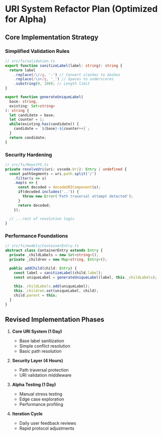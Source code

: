 # URI System Refactor Plan (Optimized for Alpha)

## Core Implementation Strategy

### Simplified Validation Rules
```typescript
// src/fs/validation.ts
export function sanitizeLabel(label: string): string {
  return label
    .replace(/\//g, '-') // Convert slashes to dashes
    .replace(/\s+/g, '_') // Spaces to underscores
    .substring(0, 100); // Length limit
}

export function generateUniqueLabel(
  base: string, 
  existing: Set<string>
): string {
  let candidate = base;
  let counter = 1;
  while(existing.has(candidate)) {
    candidate = `${base}-${counter++}`;
  }
  return candidate;
}
```

### Security Hardening
```typescript
// src/fs/RewstFS.ts
private resolveUri(uri: vscode.Uri): Entry | undefined {
  const pathSegments = uri.path.split('/')
    .filter(s => s)
    .map(s => {
      const decoded = decodeURIComponent(s);
      if(decoded.includes('..')) {
        throw new Error('Path traversal attempt detected');
      }
      return decoded;
    });
  
  // ...rest of resolution logic
}
```

### Performance Foundations
```typescript
// src/fs/models/ContainerEntry.ts
abstract class ContainerEntry extends Entry {
  private _childLabels = new Set<string>();
  private _children = new Map<string, Entry>();

  public addChild(child: Entry) {
    const label = sanitizeLabel(child.label);
    const uniqueLabel = generateUniqueLabel(label, this._childLabels);
    
    this._childLabels.add(uniqueLabel);
    this._children.set(uniqueLabel, child);
    child.parent = this;
  }
}
```

## Revised Implementation Phases

1. **Core URI System (1 Day)**
   - Base label sanitization
   - Simple conflict resolution
   - Basic path resolution

2. **Security Layer (4 Hours)**
   - Path traversal protection
   - URI validation middleware

3. **Alpha Testing (1 Day)**
   - Manual stress testing
   - Edge case exploration
   - Performance profiling

4. **Iteration Cycle**
   - Daily user feedback reviews
   - Rapid protocol adjustments